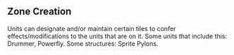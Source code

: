 ## Zone Creation
Units can designate and/or maintain certain tiles to confer effects/modifications to the units that are on it.
Some units that include this: Drummer, Powerfly.
Some structures: Sprite Pylons.
